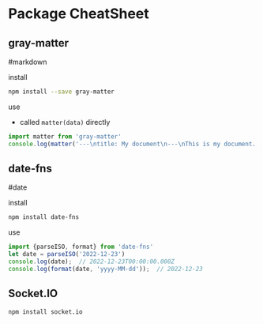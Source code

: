 # Package CheatSheet

## gray-matter

#markdown

install

```bash
npm install --save gray-matter
```

use

- called `matter(data)` directly

```js
import matter from 'gray-matter'
console.log(matter('---\ntitle: My document\n---\nThis is my document.'));
```

## date-fns

#date

install

```bash
npm install date-fns
```

use

```js
import {parseISO, format} from 'date-fns'
let date = parseISO('2022-12-23')
console.log(date);  // 2022-12-23T00:00:00.000Z
console.log(format(date, 'yyyy-MM-dd'));  // 2022-12-23
```

## Socket.IO

```bash
npm install socket.io
```
